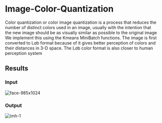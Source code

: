 # Image-Color-Quantization
Color quantization or color image quantization is a process that reduces the number of distinct colors used in an image, usually with the intention that the new image should be as visually similar as possible to the original image<br />
We implement this using the Kmeans MiniBatch functions. The image is first converted to L*a*b format because of it gives better perception of colors and their distances in 3-D space. The L*a*b color format is also closer to human perception system
## Results
### Input
![face-985x1024](https://user-images.githubusercontent.com/41950483/46689624-55eb8500-cbce-11e8-879a-15fb89228782.jpg)<br />
### Output
![imh-1](https://user-images.githubusercontent.com/41950483/46689626-571cb200-cbce-11e8-8074-448bdd173413.png)
